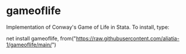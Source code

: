 # gameoflife
Implementation of Conway's Game of Life in Stata. To install, type:

net install gameoflife, from("https://raw.githubusercontent.com/aliatia-1/gameoflife/main/")
